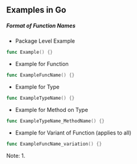 ## Examples in Go

##### Format of Function Names

* Package Level Example
```Go
func Example() {}
```

* Example for Function
```Go
func ExampleFuncName() {}
```

* Example for Type 
```Go
func ExampleTypeName() {}
```

* Example for Method on Type 
```Go
func ExampleTypeName_MethodName() {}
```

* Example for Variant of Function (applies to all)
```Go
func ExampleFuncName_variation() {}
```

Note:
1. 
